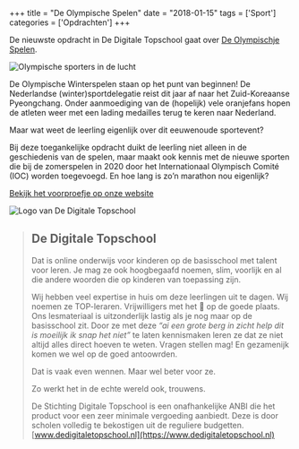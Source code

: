 +++
title = "De Olympische Spelen"
date = "2018-01-15"
tags = ['Sport']
categories = ['Opdrachten']
+++

De nieuwste opdracht in De Digitale Topschool gaat over [De Olympischje Spelen](https://www.dedigitaletopschool.nl/voorproefjes/178-de-olympische-spelen).

![Olympische sporters in de lucht](/img/opdrachtens/Photos-and-Videos-mosaic-06.jpg)

De Olympische Winterspelen staan op het punt van beginnen! De Nederlandse (winter)sportdelegatie reist dit jaar af naar het Zuid-Koreaanse Pyeongchang. Onder aanmoediging van de (hopelijk) vele oranjefans hopen de atleten weer met een lading medailles terug te keren naar Nederland.

 Maar wat weet de leerling eigenlijk over dit eeuwenoude sportevent?

Bij deze toegankelijke opdracht duikt de leerling niet alleen in de geschiedenis van de spelen, maar maakt ook kennis met de nieuwe sporten die bij de zomerspelen in 2020 door het Internationaal Olympisch Comité (IOC) worden toegevoegd. En hoe lang is zo’n marathon nou eigenlijk?

[Bekijk het voorproefje op onze website](https://www.dedigitaletopschool.nl/voorproefjes/171-de-jachtluipaard)

![Logo van De Digitale Topschool](/img/de-digitale-topschool.png)

> ## De Digitale Topschool
>
> Dat is online onderwijs voor kinderen op de basisschool met talent voor leren.
> Je mag ze ook hoogbegaafd noemen, slim, voorlijk en al die andere woorden die
> op kinderen van toepassing zijn.
>
> Wij hebben veel expertise in huis om deze leerlingen uit te dagen. Wij noemen
> ze TOP-leraren. Vrijwilligers met het 💜 op de goede plaats. Ons lesmateriaal
> is uitzonderlijk lastig als je nog maar op de basisschool zit. Door ze met deze
_“ai een grote berg in zicht help dit is moeilijk ik snap het niet”_ te laten kennismaken leren ze dat ze niet
> altijd alles direct hoeven te weten. Vragen stellen mag!
> En gezamenijk komen we wel op de goed antoowrden.
>
> Dat is vaak even wennen. Maar wel beter voor ze.
>
> Zo werkt het in de echte wereld ook, trouwens.
>
> De Stichting Digitale Topschool is een onafhankelijke ANBI die het product voor
> een zeer minimale vergoeding aanbiedt. Deze is door scholen volledig te
> bekostigen uit de reguliere budgetten. [www.dedigitaletopschool.nl](https://www.dedigitaletopschool.nl)
